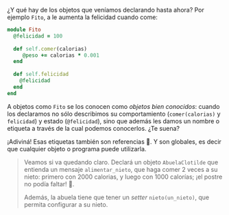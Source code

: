 ¿Y qué hay de los objetos que veníamos declarando hasta ahora? Por ejemplo `Fito`, a le aumenta la felicidad cuando come: 

```ruby
module Fito
  @felicidad = 100
  
  def self.comer(calorias)
     @peso += calorias * 0.001
  end
  
  def self.felicidad
    @felicidad
  end
end
```

A objetos como `Fito` se los conocen como _objetos bien conocidos_: cuando los declaramos no sólo describimos su comportamiento (`comer(calorias)` y `felicidad`) y estado (`@felicidad`), sino que además les damos un nombre o etiqueta a través de la cual podemos conocerlos. ¿Te suena?

¡Adiviná! Esas etiquetas también son referencias :tada:. Y son globales, es decir que cualquier objeto o programa puede utilizarla. 

> Veamos si va quedando claro. Declará un objeto `AbuelaClotilde` que entienda un mensaje `alimentar_nieto`, que haga comer 2 veces a su nieto: primero con 2000 calorias, y luego con 1000 calorías; ¡el postre no podía faltar! :cake:.  
> 
> Además, la abuela tiene que tener un _setter_ `nieto(un_nieto)`, que permita configurar a su nieto. 